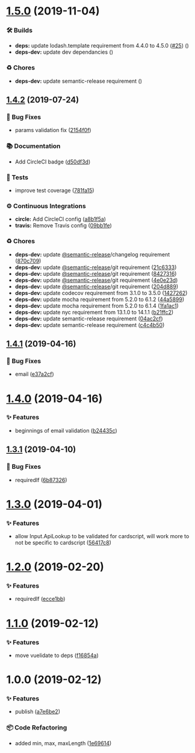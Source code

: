 # [1.5.0](https://github.com/wmfs/json-to-vuelidate/compare/v1.4.2...v1.5.0) (2019-11-04)


### 🛠 Builds

* **deps:** update lodash.template requirement from 4.4.0 to 4.5.0 ([#25](https://github.com/wmfs/json-to-vuelidate/issues/25)) ([](https://github.com/wmfs/json-to-vuelidate/commit/f2a2cb9))
* **deps-dev:** update dev dependancies ([](https://github.com/wmfs/json-to-vuelidate/commit/01738a8))


### ♻️ Chores

* **deps-dev:** update semantic-release requirement ([](https://github.com/wmfs/json-to-vuelidate/commit/43460e3))

## [1.4.2](https://github.com/wmfs/json-to-vuelidate/compare/v1.4.1...v1.4.2) (2019-07-24)


### 🐛 Bug Fixes

* params validation fix ([2154f0f](https://github.com/wmfs/json-to-vuelidate/commit/2154f0f))


### 📚 Documentation

* Add CircleCI badge ([d50df3d](https://github.com/wmfs/json-to-vuelidate/commit/d50df3d))


### 🚨 Tests

* improve test coverage ([781fa15](https://github.com/wmfs/json-to-vuelidate/commit/781fa15))


### ⚙️ Continuous Integrations

* **circle:** Add CircleCI config ([a8b1f5a](https://github.com/wmfs/json-to-vuelidate/commit/a8b1f5a))
* **travis:** Remove Travis config ([09bb1fe](https://github.com/wmfs/json-to-vuelidate/commit/09bb1fe))


### ♻️ Chores

* **deps-dev:** update [@semantic-release](https://github.com/semantic-release)/changelog requirement ([870c709](https://github.com/wmfs/json-to-vuelidate/commit/870c709))
* **deps-dev:** update [@semantic-release](https://github.com/semantic-release)/git requirement ([21c6333](https://github.com/wmfs/json-to-vuelidate/commit/21c6333))
* **deps-dev:** update [@semantic-release](https://github.com/semantic-release)/git requirement ([8427316](https://github.com/wmfs/json-to-vuelidate/commit/8427316))
* **deps-dev:** update [@semantic-release](https://github.com/semantic-release)/git requirement ([4e0e23d](https://github.com/wmfs/json-to-vuelidate/commit/4e0e23d))
* **deps-dev:** update [@semantic-release](https://github.com/semantic-release)/git requirement ([204d889](https://github.com/wmfs/json-to-vuelidate/commit/204d889))
* **deps-dev:** update codecov requirement from 3.1.0 to 3.5.0 ([1427262](https://github.com/wmfs/json-to-vuelidate/commit/1427262))
* **deps-dev:** update mocha requirement from 5.2.0 to 6.1.2 ([44a5899](https://github.com/wmfs/json-to-vuelidate/commit/44a5899))
* **deps-dev:** update mocha requirement from 5.2.0 to 6.1.4 ([1fa1ac1](https://github.com/wmfs/json-to-vuelidate/commit/1fa1ac1))
* **deps-dev:** update nyc requirement from 13.1.0 to 14.1.1 ([b21ffc2](https://github.com/wmfs/json-to-vuelidate/commit/b21ffc2))
* **deps-dev:** update semantic-release requirement ([04ac2cf](https://github.com/wmfs/json-to-vuelidate/commit/04ac2cf))
* **deps-dev:** update semantic-release requirement ([c4c4b50](https://github.com/wmfs/json-to-vuelidate/commit/c4c4b50))

## [1.4.1](https://github.com/wmfs/json-to-vuelidate/compare/v1.4.0...v1.4.1) (2019-04-16)


### 🐛 Bug Fixes

* email ([e37a2cf](https://github.com/wmfs/json-to-vuelidate/commit/e37a2cf))

# [1.4.0](https://github.com/wmfs/json-to-vuelidate/compare/v1.3.1...v1.4.0) (2019-04-16)


### ✨ Features

* beginnings of email validation ([b24435c](https://github.com/wmfs/json-to-vuelidate/commit/b24435c))

## [1.3.1](https://github.com/wmfs/json-to-vuelidate/compare/v1.3.0...v1.3.1) (2019-04-10)


### 🐛 Bug Fixes

* requiredIf ([6b87326](https://github.com/wmfs/json-to-vuelidate/commit/6b87326))

# [1.3.0](https://github.com/wmfs/json-to-vuelidate/compare/v1.2.0...v1.3.0) (2019-04-01)


### ✨ Features

* allow Input.ApiLookup to be validated for cardscript, will work more to not be specific to cardscript ([56417c8](https://github.com/wmfs/json-to-vuelidate/commit/56417c8))

# [1.2.0](https://github.com/wmfs/json-to-vuelidate/compare/v1.1.0...v1.2.0) (2019-02-20)


### ✨ Features

* requiredIf ([ecce1bb](https://github.com/wmfs/json-to-vuelidate/commit/ecce1bb))

# [1.1.0](https://github.com/wmfs/json-to-vuelidate/compare/v1.0.0...v1.1.0) (2019-02-12)


### ✨ Features

* move vuelidate to deps ([f16854a](https://github.com/wmfs/json-to-vuelidate/commit/f16854a))

# 1.0.0 (2019-02-12)


### ✨ Features

* publish ([a7e6be2](https://github.com/wmfs/json-to-vuelidate/commit/a7e6be2))


### 📦 Code Refactoring

* added min, max, maxLength ([1e69614](https://github.com/wmfs/json-to-vuelidate/commit/1e69614))
